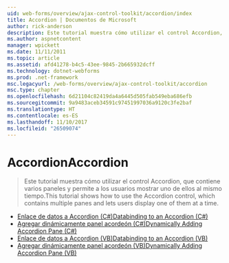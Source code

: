 ```yaml
---
uid: web-forms/overview/ajax-control-toolkit/accordion/index
title: Accordion | Documentos de Microsoft
author: rick-anderson
description: Este tutorial muestra cómo utilizar el control Accordion, que contiene varios paneles y permite a los usuarios mostrar uno de ellos al mismo tiempo.
ms.author: aspnetcontent
manager: wpickett
ms.date: 11/11/2011
ms.topic: article
ms.assetid: afd41278-b4c5-43ee-9845-2b665932dcff
ms.technology: dotnet-webforms
ms.prod: .net-framework
msc.legacyurl: /web-forms/overview/ajax-control-toolkit/accordion
msc.type: chapter
ms.openlocfilehash: 6d21104c82419da4a6445d505fab549eba686efb
ms.sourcegitcommit: 9a9483aceb34591c97451997036a9120c3fe2baf
ms.translationtype: HT
ms.contentlocale: es-ES
ms.lasthandoff: 11/10/2017
ms.locfileid: "26509074"
---
```

<a name="accordion"></a><span data-ttu-id="81ab3-103">Accordion</span><span class="sxs-lookup"><span data-stu-id="81ab3-103">Accordion</span></span>
====================
> <span data-ttu-id="81ab3-104">Este tutorial muestra cómo utilizar el control Accordion, que contiene varios paneles y permite a los usuarios mostrar uno de ellos al mismo tiempo.</span><span class="sxs-lookup"><span data-stu-id="81ab3-104">This tutorial shows how to use the Accordion control, which contains multiple panes and lets users display one of them at a time.</span></span>


- [<span data-ttu-id="81ab3-105">Enlace de datos a Accordion (C#)</span><span class="sxs-lookup"><span data-stu-id="81ab3-105">Databinding to an Accordion (C#)</span></span>](databinding-to-an-accordion-cs.md)
- [<span data-ttu-id="81ab3-106">Agregar dinámicamente panel acordeón (C#)</span><span class="sxs-lookup"><span data-stu-id="81ab3-106">Dynamically Adding Accordion Pane (C#)</span></span>](dynamically-adding-an-accordion-pane-cs.md)
- [<span data-ttu-id="81ab3-107">Enlace de datos a Accordion (VB)</span><span class="sxs-lookup"><span data-stu-id="81ab3-107">Databinding to an Accordion (VB)</span></span>](databinding-to-an-accordion-vb.md)
- [<span data-ttu-id="81ab3-108">Agregar dinámicamente panel acordeón (VB)</span><span class="sxs-lookup"><span data-stu-id="81ab3-108">Dynamically Adding Accordion Pane (VB)</span></span>](dynamically-adding-an-accordion-pane-vb.md)
